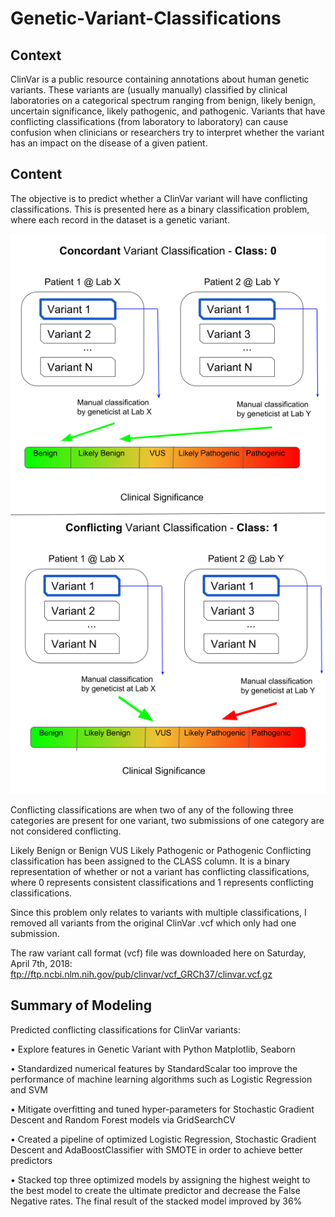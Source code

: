 # Genetic-Variant-Classifications

## Context
ClinVar is a public resource containing annotations about human genetic variants. These variants are (usually manually) classified by clinical laboratories on a categorical spectrum ranging from benign, likely benign, uncertain significance, likely pathogenic, and pathogenic. Variants that have conflicting classifications (from laboratory to laboratory) can cause confusion when clinicians or researchers try to interpret whether the variant has an impact on the disease of a given patient.

## Content
The objective is to predict whether a ClinVar variant will have conflicting classifications. This is presented here as a binary classification problem, where each record in the dataset is a genetic variant.

![Test Image 1](https://raw.githubusercontent.com/arvkevi/clinvar-kaggle/master/clinvar-class-fig.png)

Conflicting classifications are when two of any of the following three categories are present for one variant, two submissions of one category are not considered conflicting.

Likely Benign or Benign
VUS
Likely Pathogenic or Pathogenic
Conflicting classification has been assigned to the CLASS column. It is a binary representation of whether or not a variant has conflicting classifications, where 0 represents consistent classifications and 1 represents conflicting classifications.

Since this problem only relates to variants with multiple classifications, I removed all variants from the original ClinVar .vcf which only had one submission.

The raw variant call format (vcf) file was downloaded here on Saturday, April 7th, 2018: ftp://ftp.ncbi.nlm.nih.gov/pub/clinvar/vcf_GRCh37/clinvar.vcf.gz

## Summary of Modeling
Predicted conflicting classifications for  ClinVar variants:

• Explore features in Genetic Variant with Python Matplotlib, Seaborn

•  Standardized numerical features by StandardScalar too improve the performance of machine learning algorithms such as Logistic Regression and SVM

• Mitigate overfitting and tuned hyper-parameters for Stochastic Gradient Descent and Random Forest models via GridSearchCV

• Created a pipeline of optimized Logistic Regression, Stochastic Gradient Descent and AdaBoostClassifier with SMOTE in order to achieve better predictors

• Stacked top three optimized models by assigning the highest weight to the best model to create the ultimate predictor and decrease the False Negative rates. The final result of the stacked model improved by 36%
